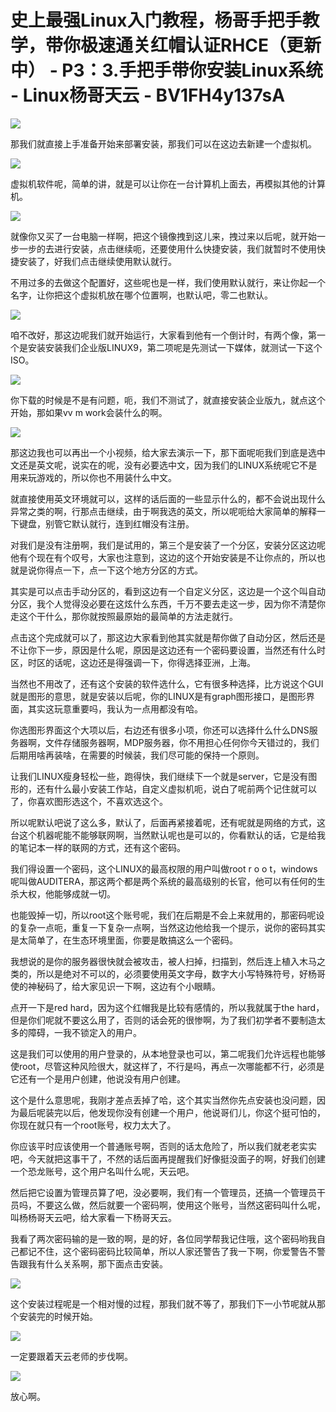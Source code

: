 # 史上最强Linux入门教程，杨哥手把手教学，带你极速通关红帽认证RHCE（更新中） - P3：3.手把手带你安装Linux系统 - Linux杨哥天云 - BV1FH4y137sA

![](img/c43c8a9fa6891ea93041bcd581b818fb_0.png)

那我们就直接上手准备开始来部署安装，那我们可以在这边去新建一个虚拟机。

![](img/c43c8a9fa6891ea93041bcd581b818fb_2.png)

虚拟机软件呢，简单的讲，就是可以让你在一台计算机上面去，再模拟其他的计算机。

![](img/c43c8a9fa6891ea93041bcd581b818fb_4.png)

就像你又买了一台电脑一样啊，把这个镜像拽到这儿来，拽过来以后呢，就开始一步一步的去进行安装，点击继续呃，还要使用什么快捷安装，我们就暂时不使用快捷安装了，好我们点击继续使用默认就行。

不用过多的去做这个配置好，这些呢也是一样，我们使用默认就行，来让你起一个名字，让你把这个虚拟机放在哪个位置啊，也默认吧，零二也默认。



![](img/c43c8a9fa6891ea93041bcd581b818fb_6.png)

咱不改好，那这边呢我们就开始运行，大家看到他有一个倒计时，有两个像，第一个是安装安装我们企业版LINUX9，第二项呢是先测试一下媒体，就测试一下这个ISO。



![](img/c43c8a9fa6891ea93041bcd581b818fb_8.png)

你下载的时候是不是有问题，呃，我们不测试了，就直接安装企业版九，就点这个开始，那如果vv m work会装什么的啊。



![](img/c43c8a9fa6891ea93041bcd581b818fb_10.png)

那这边我也可以再出一个小视频，给大家去演示一下，那下面呢呃我们到底是选中文还是英文呢，说实在的呢，没有必要选中文，因为我们的LINUX系统呢它不是用来玩游戏的，所以你也不用装什么中文。

就直接使用英文环境就可以，这样的话后面的一些显示什么的，都不会说出现什么异常之类的啊，行那点击继续，由于啊我选的英文，所以呢呃给大家简单的解释一下键盘，别管它默认就行，连到红帽没有注册。

对我们是没有注册啊，我们是试用的，第三个是安装了一个分区，安装分区这边呢他有个现在有个叹号，大家也注意到，这边的这个开始安装是不让你点的，所以也就是说你得点一下，点一下这个地方分区的方式。

其实是可以点击手动分区的，看到这边有一个自定义分区，这边是一个这个叫自动分区，我个人觉得没必要在这炫什么东西，千万不要去走这一步，因为你不清楚你走这个干什么，那你就按照最原始的最简单的方法走就行。

点击这个完成就可以了，那这边大家看到他其实就是帮你做了自动分区，然后还是不让你下一步，原因是什么呢，原因是这边还有一个密码要设置，当然还有什么时区，时区的话呢，这边还是得强调一下，你得选择亚洲，上海。

当然也不用改了，还有这个安装的软件选什么，它有很多种选择，比方说这个GUI就是图形的意思，就是安装以后呢，你的LINUX是有graph图形接口，是图形界面，其实这玩意重要吗，我认为一点用都没有哈。

你选图形界面这个大项以后，右边还有很多小项，你还可以选择什么什么DNS服务器啊，文件存储服务器啊，MDP服务器，你不用担心任何你今天错过的，我们后期用啥再装啥，在需要的时候装，我们尽可能的保持一个原则。

让我们LINUX瘦身轻松一些，跑得快，我们继续下一个就是server，它是没有图形的，还有什么最小安装工作站，自定义虚拟机呃，说白了呢前两个记住就可以了，你喜欢图形选这个，不喜欢选这个。

所以呢默认吧说了这么多，默认了，后面再紧接着呢，还有呢就是网络的方式，这台这个机器呢能不能够联网啊，当然默认呢也是可以的，你看默认的话，它是给我的笔记本一样的联网的方式，还有这个密码。

我们得设置一个密码，这个LINUX的最高权限的用户叫做root r o o t，windows呢叫做AUDITERA，那这两个都是两个系统的最高级别的长官，他可以有任何的生杀大权，他能够成就一切。

也能毁掉一切，所以root这个账号呢，我们在后期是不会上来就用的，那密码呢设的复杂一点呃，重复一下复杂一点啊，当然这边他给我一个提示，说你的密码其实是太简单了，在生态环境里面，你要是敢搞这么一个密码。

我想说的是你的服务器很快就会被攻击，被人扫掉，扫描到，然后连上植入木马之类的，所以是绝对不可以的，必须要使用英文字母，数字大小写特殊符号，好杨哥使的神秘码了，给大家见识一下啊，这边有个小眼睛。

点开一下是red hard，因为这个红帽我是比较有感情的，所以我就属于the hard，但是你们呢就不要这么用了，否则的话会死的很惨啊，为了我们初学者不要制造太多的障碍，一我不锁定入的用户。

这是我们可以使用的用户登录的，从本地登录也可以，第二呢我们允许远程也能够使root，尽管这种风险很大，就这样了，不行是吗，再点一次哪能都不行，必须是它还有一个是用户创建，他说没有用户创建。

这个是什么意思呢，我刚才差点丢掉了哈，这个其实当然你先点安装也没问题，因为最后呢装完以后，他发现你没有创建一个用户，他说哥们儿，你这个挺可怕的，你现在就只有一个root账号，权力太大了。

你应该平时应该使用一个普通账号啊，否则的话太危险了，所以我们就老老实实吧，今天就把这事干了，不然的话后面再提醒我们好像挺没面子的啊，好我们创建一个恐龙账号，这个用户名叫什么呢，天云吧。

然后把它设置为管理员算了吧，没必要啊，我们有一个管理员，还搞一个管理员干员吗，不要这么做，然后就要一个密码啊，使用这个账号，当然这密码叫什么呢，叫杨杨哥天云吧，给大家看一下杨哥天云。

我看了两次密码输的是一致的啊，是的好，各位同学帮我记住哦，这个密码哟我自己都记不住，这个密码密码比较简单，所以人家还警告了我一下啊，你爱警告不警告跟我有什么关系啊，那下面点击安装。



![](img/c43c8a9fa6891ea93041bcd581b818fb_12.png)

这个安装过程呢是一个相对慢的过程，那我们就不等了，那我们下一小节呢就从那个安装完的时候开始。

![](img/c43c8a9fa6891ea93041bcd581b818fb_14.png)

一定要跟着天云老师的步伐啊。

![](img/c43c8a9fa6891ea93041bcd581b818fb_16.png)

放心啊。